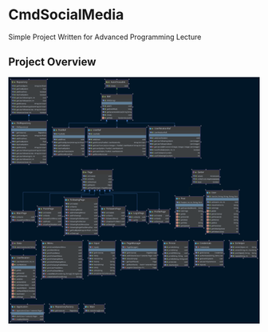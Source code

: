 # CmdSocialMedia
Simple Project Written for Advanced Programming Lecture


## Project Overview
![Project Overview](https://github.com/MohammadNik/CmdSocialMedia/blob/master/ProjectOverview.svg)

